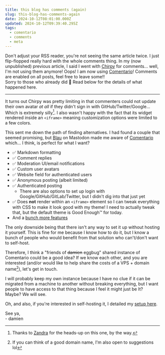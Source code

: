 ```yaml
---
title: this blog has comments (again)
slug: this-blog-has-comments-again
date: 2024-10-12T08:01:00.000Z
updated: 2024-10-12T09:39:40.295Z
tags:
  - comentario
  - comments
  - meta
---
```


Don't adjust your RSS reader, you're not seeing the same article twice. I just flip-flopped really hard with the whole comments thing.
In my (now unpublished) previous article, I said I went with [Chirpy](https://chirpy.dev) for comments... well, I'm not using them anymore! Oops! I am now using [Comentario](https://comentario.app/)! Comments are enabled on all posts, feel free to leave some!!  
Sorry to those who already did 🙈
Read below for the details of what happened here.

---

It turns out Chirpy was pretty limiting in that commenters could not update their own avatar _at all_ if they didn't sign in with GitHub/Twitter/Google... Which is extremely silly[^1].
I also wasn't happy with the fact that its widget rendered inside an `<iframe>` meaning customization options were limited to a few colors.

This sent me down the path of finding alternatives. I had found a couple that seemed promising, but [Blau](https://furry.engineer/@blaurascon) on Mastodon made me aware of [Comentario](https://comentario.app) which... I think, is perfect for what I want?

- ✅ Markdown formatting
- ✅ Comment replies
- ✅ Moderation UI/email notifications
- ✅ Custom user avatars
- ✅ Website field for authenticated users
- ✅ Anonymous posting (albeit limited)
- ✅ Authenticated posting
  - There are also options to set up login with Google/GitHub/GitLab/Twitter, but I didn't dig into that just yet
- ✅ Does **not** render within an `<iframe>` element so I can tweak everything with CSS to make it look good with my theme! I need to actually tweak that, but the default theme is Good Enough™️ for today.
- And a [bunch more features](https://gitlab.com/comentario/comentario)

The only downside being that there isn't any way to set it up without hosting it yourself. This is fine for me because I know how to do it, but I know a bunch of people who would benefit from that solution who can't/don't want to self-host.

Therefore, I think a "friends of ~~damien~~ eggbug" shared instance of Comentario could be a good idea? If we know each other, and you are interested (and/or would like to help share the costs of a VPS + domain name[^2]), let's get in touch.

I will probably keep my own instance because I have no clue if it can be migrated from a machine to another without breaking everything, but I want people to have access to that thing because I feel it might just be It? Maybe? We will see.

Oh, and also, if you're interested in self-hosting it, I detailed my [setup here](https://damien.zone/my-comentario-self-hosting-setup/).

See ya,  
\- damien

[^1]: Thanks to [Zandra](https://zandravandra.com/) for the heads-up on this one, by the way.

[^2]: If you can think of a good domain name, I'm also open to suggestions lol
